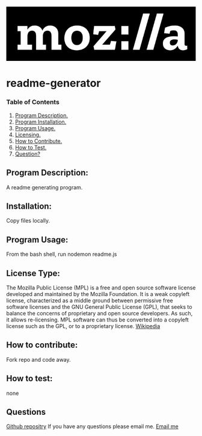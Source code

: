 
![CCO Logo](./utils/mpl.png)
# readme-generator
### Table of Contents
1. [Program Description.](#description)
2. [Program Installation.](#installation)
3. [Program Usage.](#usage)
4. [Licensing.](#license)
5. [How to Contribute.](#contribute)
6. [How to Test.](#test)
7. [Question?](#quests)

## Program Description:
<a name="description"></a>
A readme generating program.

## Installation:
<a name="installation"></a>
Copy files locally.

## Program Usage:
<a name='usage'></a>
From the bash shell, run nodemon readme.js

## License Type: 
<a name="license"></a>
The Mozilla Public License (MPL) is a free and open source software license developed and maintained by the Mozilla Foundation. It is a weak copyleft license, characterized as a middle ground between permissive free software licenses and the GNU General Public License (GPL), that seeks to balance the concerns of proprietary and open source developers. As such, it allows re-licensing. MPL software can thus be converted into a copyleft license such as the GPL, or to a proprietary license.
[Wikipedia](https://en.wikipedia.org/wiki/Mozilla_Public_License)

## How to contribute:
<a name="contribute"></a>
Fork repo and code away. 

## How to test:
<a name="test"></a>
none

## Questions
<a name="quests"></a>
[Github repositry](https://github.com/terryLthompsonintx/readme-generator)
If you have any questions please email me. 
[Email me](mailto:terrylthompsonintx@gmail.com)    

